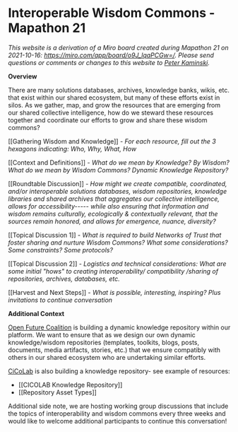 # Interoperable Wisdom Commons - Mapathon 21

_This website is a derivation of a Miro board created during Mapathon 21 on 2021-10-16: <https://miro.com/app/board/o9J_lqaPCGw=/>. Please send questions or comments or changes to this website to [Peter Kaminski](mailto:kaminski@istori.com)._

**Overview**

There are many solutions databases, archives, knowledge banks, wikis, etc. that exist within our shared ecosystem, but many of these efforts exist in silos. As we gather, map, and grow the resources that are emerging from our shared collective intelligence, how do we steward these resources together and coordinate our efforts to grow and share these wisdom commons?

[[Gathering Wisdom and Knowledge]] - _For each resource, fill out the 3 hexagons indicating: Who, Why, What, How_

[[Context and Definitions]] - _What do we mean by Knowledge? By Wisdom? What do we mean by Wisdom Commons? Dynamic Knowledge Repository?_

[[Roundtable Discussion]] - _How might we create compatible, coordinated, and/or interoperable solutions databases, wisdom repositories, knowledge libraries and shared archives that aggregates our collective intelligence, allows for accessibility----- while also ensuring that information and wisdom remains culturally, ecologically & contextually relevant, that the sources remain honored, and allows for emergence, nuance, diversity?_

[[Topical Discussion 1]] - _What is required to build Networks of Trust that foster sharing and nurture Wisdom Commons? What some considerations? Some constraints? Some protocols?_

[[Topical Discussion 2]] - _Logistics and technical considerations: What are some initial "hows" to creating interoperability/ compatibility /sharing of repositories, archives, databases, etc._

[[Harvest and Next Steps]] - _What is possible, interesting, inspiring? Plus invitations to continue conversation_

**Additional Context**

[Open Future Coalition](https://www.openfuturecoalition.org/) is building a dynamic knowledge repository within our platform. We want to ensure that as we design our own dynamic knowledge/wisdom repositories (templates, toolkits, blogs, posts, documents, media artifacts, stories, etc.) that we ensure compatibly with others in our shared ecosystem who are undertaking similar efforts.

[CiCoLab](https://www.collectiveintelligencecollaboratory.com/) is also building a knowledge repository- see example of resources:

- [[CICOLAB Knowledge Repository]]
- [[Repository Asset Types]]

Additional side note, we are hosting working group discussions that include the topics of interoperability and wisdom commons every three weeks and would like to welcome additional participants to continue this conversation!
